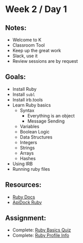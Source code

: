 # Week 2 / Day 1

## Notes:
   - Welcome to K
   - Classroom Tool
   - Keep up the great work
   - Slack, use it
   - Review sessions are by request

## Goals:
   - Install Ruby
   - Install `subl`
   - Install irb.tools
   - Learn Ruby basics
     - Syntax
       - Everything is an object
       - Message Sending
     - Variables
     - Boolean Logic
     - Data Structures
     - Integers
     - Strings
     - Arrays
     - Hashes
   - Using IRB
   - Running ruby files

## Resources:
   - [Ruby Docs](http://ruby-doc.org/)
   - [ApiDock Ruby](http://apidock.com/ruby/)

## Assignment:
   - Complete: [Ruby Basics Quiz]()
   - Complete: [Ruby Profile Info]()